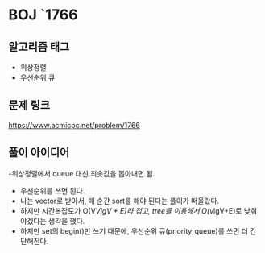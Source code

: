 # BOJ `1766

## 알고리즘 태그
- 위상정렬  
- 우선순위 큐  

## 문제 링크
https://www.acmicpc.net/problem/1766



## 풀이 아이디어
-위상정렬에서 queue 대신 최솟값을 뽑아내면 됨.  
- 우선순위를 쓰면 된다.  
- 나는 vector<int>로 받아서, 매 순간 sort를 해야 된다는 풀이가 떠올랐다.  
- 하지만 시간복잡도가 O(V*VlgV + E)라 접고, tree를 이용해서 O(v*lgV+E)로 낮춰야겠다는 생각을 했다.  
- 하지만 set의 begin()만 쓰기 때문에, 우선순위 큐(priority_queue)를 쓰면 더 간단해진다. 